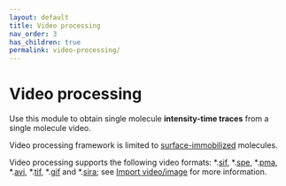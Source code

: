 ```yaml
---
layout: default
title: Video processing
nav_order: 3
has_children: true
permalink: video-processing/
---
```


# Video processing

Use this module to obtain single molecule **intensity-time traces** from a single molecule video.

Video processing framework is limited to <u>surface-immobilized</u> molecules.

Video processing supports the following video formats: *.<u>sif</u>, *.<u>spe</u>, *.<u>pma</u>, *.<u>avi</u>, *.<u>tif</u>, *.<u>gif</u> and 
*.[<u>sira</u>](../output-files/sira-mash-video.html); see 
[Import video/image](functionalities/import-video.html) for more information.
<!--
Source Input Format (<u>.sif</u>), 
WinSpec CCD Capture format (<u>.spe</u>), 
Single data acquisition format (<u>.pma</u>), 
Audio Video Interleave (<u>.avi</u>), 
Tagged Image File format (<u>.tif</u>), 
Graphics Interchange Format (<u>.gif</u>) and 
[MASH video format](../../output-files/sira-mash-video.html) (<u>.sira</u>); see 
[Import video/image](../../video-processing/functionalities/import-video.html) for more information.
-->
